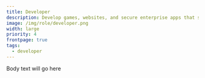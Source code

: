 ```yaml
---
title: Developer
description: Develop games, websites, and secure enterprise apps that span edge to cloud.
image: /img/role/developer.png
width: large
priority: 4
frontpage: true
tags:
  - developer
---
```

Body text will go here
